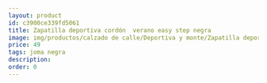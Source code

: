 ```yaml
---
layout: product
id: c3900ce339fd5061
title: Zapatilla deportiva cordón  verano easy step negra
image: img/productos/calzado de calle/Deportiva y monte/Zapatilla deportiva cordón  verano easy step negra=49=joma negra.webp
price: 49
tags: joma negra
description: 
order: 0
---
```

